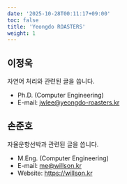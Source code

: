 ```yaml
---
date: '2025-10-28T00:11:17+09:00'
toc: false
title: 'Yeongdo ROASTERS'
weight: 1
---
```


## 이정욱
자연어 처리와 관련된 글을 씁니다.

- Ph.D. (Computer Engineering)
- E-mail: jwlee@yeongdo-roasters.kr

## 손준호
자율운항선박과 관련된 글을 씁니다.

- M.Eng. (Computer Engineering)
- E-mail: me@willson.kr
- Website: https://willson.kr
